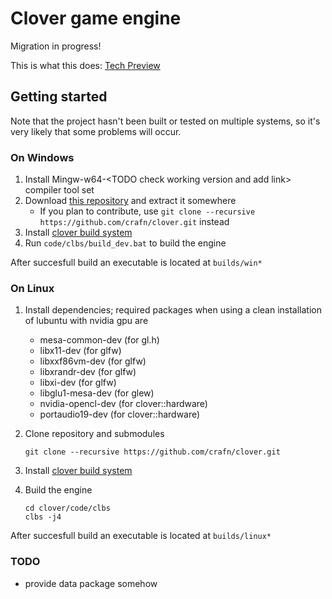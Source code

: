 # Clover game engine
Migration in progress!

This is what this does:
[Tech Preview](https://www.youtube.com/watch?v=-tum9KOXC2o)

## Getting started
Note that the project hasn't been built or tested on multiple systems, so it's very likely that some problems will occur.

### On Windows
1.  Install Mingw-w64-\<TODO check working version and add link\> compiler tool set
2.  Download [this repository](https://github.com/crafn/clover/archive/master.zip) and extract it somewhere
    - If you plan to contribute, use `git clone --recursive https://github.com/crafn/clover.git` instead
3.  Install [clover build system](http://github.com/crafn/clbs)
4.  Run `code/clbs/build_dev.bat` to build the engine

After succesfull build an executable is located at `builds/win*`

### On Linux
1.  Install dependencies; required packages when using a clean installation of lubuntu with nvidia gpu are
    - mesa-common-dev (for gl.h)
    - libx11-dev (for glfw)
    - libxxf86vm-dev (for glfw)
    - libxrandr-dev (for glfw)
    - libxi-dev (for glfw)
    - libglu1-mesa-dev (for glew)
    - nvidia-opencl-dev (for clover::hardware)
    - portaudio19-dev (for clover::hardware)
2.  Clone repository and submodules

		git clone --recursive https://github.com/crafn/clover.git
3.  Install [clover build system](http://github.com/crafn/clbs)
4.  Build the engine

		cd clover/code/clbs
		clbs -j4

After succesfull build an executable is located at `builds/linux*`

### TODO
- provide data package somehow
